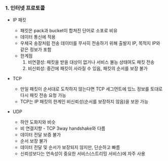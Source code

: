  ### 1. 인터넷 프로토콜 
 
  - IP 패킷 
    * 패킷은 pack과 bucket이 합쳐진 단어로 소포로 비유
    * 데이터 통신에 적용
    * 우체국 송장처럼 전송 데이터를 무사히 전송하기 위해 출발지 IP, 목적지 IP와 같은 정보가 포함
    * 한계점
       1. 비연결성: 패킷을 받을 대상이 없거나 서비스 불능 상태여도 패킷 전송
       2. 비신뢰성: 중간에 패킷이 사라질 수 있음, 패킷의 순서를 보장 불가

  - TCP
    * 만일 패킷이 순서대로 도착하지 않는다면 TCP 세그먼트에 있느 정보를 토대로 다시 패킷 전송 요청 가능
    * TCP는 IP 패킷의 한계인 비신뢰성(순서를 보장하지 않음)을 보완 가능

  - UDP
    * 하얀 도화지와 비슷
    * 비 연결지향 - TCP 3way handshake와 다름
    * 데이터 전달 보증 불가
    * 순서 보장 불가
    * 데이터 전달 및 순서가 보장되지 않지만, 단순하고 빠름
    * 신뢰성보다는 연속성이 중요한 서비스(스트리밍 서비스)에 자주 사용
